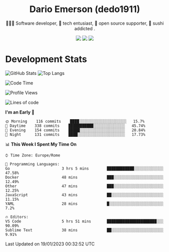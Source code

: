<div align="center">
  
# Dario Emerson (dedo1911)
👨🏼‍💻 Software developer, 🔧 tech entusiast, 🙌 open source supporter, 🍣 sushi addicted .

[![](https://img.shields.io/badge/-Linkedin-informational?style=for-the-badge&logo=linkedin&logoColor=white&color=2867B2)](http://linkedin.com/in/dedo1911)
[![](https://img.shields.io/badge/-Telegram-informational?style=for-the-badge&logo=telegram&logoColor=white&color=0088cc)](https://t.me/dedo1911)
[![](https://img.shields.io/badge/-Facebook-informational?style=for-the-badge&logo=facebook&logoColor=white&color=3b5998)](https://fb.com/dedo1911)

</div>

# Development Stats

![GitHub Stats](https://github-readme-stats.vercel.app/api?username=dedo1911&hide=&count_private=true&title_color=84cc16&text_color=ffffff&icon_color=84cc16&bg_color=1c1917&hide_border=true&border_radius=0&show_icons=true)
![Top Langs](https://github-readme-stats.vercel.app/api/top-langs/?username=dedo1911&theme=chartreuse-dark&layout=compact)

<!--START_SECTION:waka-->
![Code Time](http://img.shields.io/badge/Code%20Time-1%2C194%20hrs%2014%20mins-blue)

![Profile Views](http://img.shields.io/badge/Profile%20Views-0-blue)

![Lines of code](https://img.shields.io/badge/From%20Hello%20World%20I%27ve%20Written-52%20Thousand%20lines%20of%20code-blue)

**I'm an Early 🐤** 

```text
🌞 Morning    116 commits    ████░░░░░░░░░░░░░░░░░░░░░   15.7% 
🌆 Daytime    338 commits    ███████████░░░░░░░░░░░░░░   45.74% 
🌃 Evening    154 commits    █████░░░░░░░░░░░░░░░░░░░░   20.84% 
🌙 Night      131 commits    ████░░░░░░░░░░░░░░░░░░░░░   17.73%

```


📊 **This Week I Spent My Time On** 

```text
⌚︎ Time Zone: Europe/Rome

💬 Programming Languages: 
Go                       3 hrs 5 mins        ████████████░░░░░░░░░░░░░   47.58% 
Docker                   48 mins             ███░░░░░░░░░░░░░░░░░░░░░░   12.49% 
Other                    47 mins             ███░░░░░░░░░░░░░░░░░░░░░░   12.25% 
JavaScript               43 mins             ██░░░░░░░░░░░░░░░░░░░░░░░   11.15% 
YAML                     28 mins             █░░░░░░░░░░░░░░░░░░░░░░░░   7.2%

🔥 Editors: 
VS Code                  5 hrs 51 mins       ██████████████████████░░░   90.09% 
Sublime Text             38 mins             ██░░░░░░░░░░░░░░░░░░░░░░░   9.91%

```


 Last Updated on 19/01/2023 00:32:52 UTC
<!--END_SECTION:waka-->

<!--
**dedo1911/dedo1911** is a ✨ _special_ ✨ repository because its `README.md` (this file) appears on your GitHub profile.

Here are some ideas to get you started:

- 🔭 I’m currently working on ...
- 🌱 I’m currently learning ...
- 👯 I’m looking to collaborate on ...
- 🤔 I’m looking for help with ...
- 💬 Ask me about ...
- 📫 How to reach me: ...
- 😄 Pronouns: ...
- ⚡ Fun fact: ...
-->
